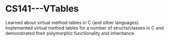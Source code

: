 # CS141---VTables
Learned about virtual method tables in C (and other languages).  Implemented virtual method tables for a number of structs/classes in C and demonstrated their polymorphic functionality and inheritance. 
